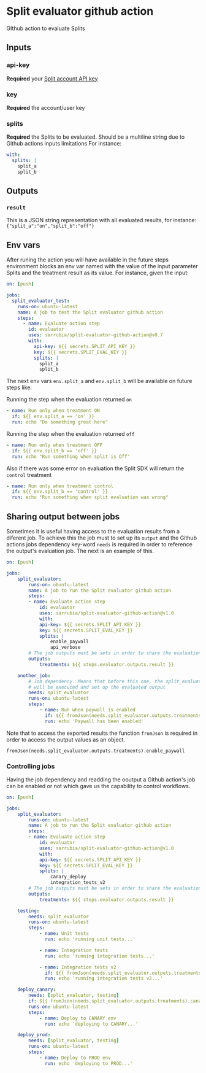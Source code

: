 # Split evaluator github action

GIthub action to evaluate Splits

## Inputs

### api-key

**Required** your [Split account API key](https://help.split.io/hc/en-us/articles/360019916211)

### key

**Required** the account/user key

### splits

**Required** the Splits to be evaluated. Should be a multiline string due to Github actions inputs limitations
For instance:

```yaml
with:
  splits: |
    split_a
    split_b
```

## Outputs

### `result`

This is a JSON string representation with all evaluated results, for instance: `{"split_a":"on","split_b":"off"}`

## Env vars

After runing the action you will have available in the future steps environment blocks an env var named with the value of the input parameter Splits and the treatment result as its value.
For instance, given the input:

```yaml
on: [push]

jobs:
  split_evaluator_test:
    runs-on: ubuntu-latest
    name: A job to test the Split evaluator github action
    steps:
      - name: Evaluate action step
        id: evaluator
        uses: sarrubia/split-evaluator-github-action@v0.7
        with:
          api-key: ${{ secrets.SPLIT_API_KEY }}
          key: ${{ secrets.SPLIT_EVAL_KEY }}
          splits: |
            split_a
            split_b
```

The next env vars `env.split_a` and `env.split_b` will be available on future steps like:

Running the step when the evaluation returned `on`

```yaml
- name: Run only when treatment ON
  if: ${{ env.split_a == 'on' }}
  run: echo "Do something great here"
```

Running the step when the evaluation returned `off`

```yaml
- name: Run only when treatment OFF
  if: ${{ env.split_b == 'off' }}
  run: echo "Run something when split is Off"
```

Also if there was some error on evaluation the Split SDK will return the `control` treatment

```yaml
- name: Run only when treatment control
  if: ${{ env.split_b == 'control' }}
  run: echo "Run something when split evaluation was wrong"
```

## Sharing output between jobs

Sometimes it is useful having access to the evaluation results from a diferent job. To achieve this the job must to set up its `output` and the Github actions jobs dependency key-word `needs` is required in order to reference the output's evaluation job. The next is an example of this.

```yaml
on: [push]

jobs:
    split_evaluator:
        runs-on: ubuntu-latest
        name: A job to run the Split evaluator github action
        steps:
        - name: Evaluate action step
            id: evaluator
            uses: sarrubia/split-evaluator-github-action@v1.0
            with:
            api-key: ${{ secrets.SPLIT_API_KEY }}
            key: ${{ secrets.SPLIT_EVAL_KEY }}
            splits: |
                enable_paywall
                api_verbose
        # The job outputs must be sets in order to share the evaluation results
        outputs:
            treatments: ${{ steps.evaluator.outputs.result }}

    another_job:
        # Job dependency. Means that before this one, the split_evaluator job
        # will be executed and set up the evaluated output
        needs: split_evaluator
        runs-on: ubuntu-latest
        steps:
            - name: Run when paywall is enabled
              if: ${{ fromJson(needs.split_evaluator.outputs.treatments).enable_paywall == 'on' }}
              run: echo 'Paywall has been enabled'
```

Note that to access the exported results the function `fromJson` is required in order to access the output values as an object.

```
fromJson(needs.split_evaluator.outputs.treatments).enable_paywall
```

### Controlling jobs

Having the job dependency and readding the ooutput a Github action's job can be enabled or not which gave us the capability to control workflows.

```yaml
on: [push]

jobs:
    split_evaluator:
        runs-on: ubuntu-latest
        name: A job to run the Split evaluator github action
        steps:
        - name: Evaluate action step
            id: evaluator
            uses: sarrubia/split-evaluator-github-action@v1.0
            with:
            api-key: ${{ secrets.SPLIT_API_KEY }}
            key: ${{ secrets.SPLIT_EVAL_KEY }}
            splits: |
                canary_deploy
                integration_tests_v2
        # The job outputs must be sets in order to share the evaluation results
        outputs:
            treatments: ${{ steps.evaluator.outputs.result }}

    testing:
        needs: split_evaluator
        runs-on: ubuntu-latest
        steps:
            - name: Unit tests
              run: echo 'running unit tests...'

            - name: Integration tests
              run: echo 'running integration tests...'

            - name: Integration tests v2
              if: ${{ fromJson(needs.split_evaluator.outputs.treatments).integration_tests_v2 == 'on' }}
              run: echo 'running integration tests v2...'

    deploy_canary:
        needs: [split_evaluator, testing]
        if: ${{ fromJson(needs.split_evaluator.outputs.treatments).canary_deploy == 'on' }}
        runs-on: ubuntu-latest
        steps:
            - name: Deploy to CANARY env
              run: echo 'deploying to CANARY...'

    deploy_prod:
        needs: [split_evaluator, testing]
        runs-on: ubuntu-latest
        steps:
            - name: Deploy to PROD env
              run: echo 'deploying to PROD...'
```
